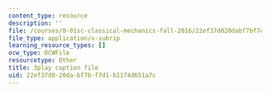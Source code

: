 ```yaml
---
content_type: resource
description: ''
file: /courses/8-01sc-classical-mechanics-fall-2016/22ef37d020dabf7bf7d1b1174d651a7c_CsHQ35j_1kY.srt
file_type: application/x-subrip
learning_resource_types: []
ocw_type: OCWFile
resourcetype: Other
title: 3play caption file
uid: 22ef37d0-20da-bf7b-f7d1-b1174d651a7c
---
```

